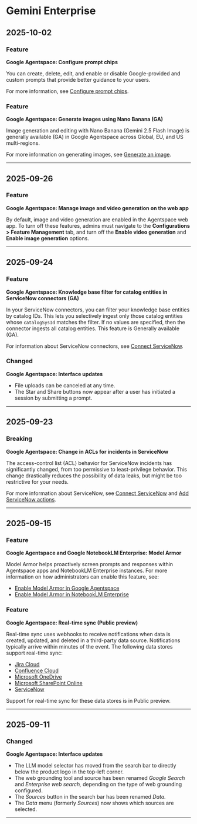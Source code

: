 # Gemini Enterprise

## 2025-10-02

### Feature

**Google Agentspace: Configure prompt chips**

You can create, delete, edit, and enable or disable Google-provided and custom prompts that provide better guidance to your users.

For more information, see [Configure prompt chips](https://cloud.google.com/agentspace/docs/configure-prompt-chips).

### Feature

**Google Agentspace: Generate images using Nano Banana (GA)**

Image generation and editing with Nano Banana (Gemini 2.5 Flash Image) is generally available (GA) in Google Agentspace across Global, EU, and US multi-regions.

For more information on generating images, see [Generate an image](https://cloud.google.com/agentspace/docs/assistant-analyze#generate_an_image).

---
## 2025-09-26

### Feature

**Google Agentspace: Manage image and video generation on the web app**

By default, image and video generation are enabled in the Agentspace web app. To turn off these features, admins must navigate to the **Configurations > Feature Management** tab, and turn off the **Enable video generation** and **Enable image generation** options.

---
## 2025-09-24

### Feature

**Google Agentspace: Knowledge base filter for catalog entities in ServiceNow connectors (GA)**

In your ServiceNow connectors, you can filter your knowledge base entities by catalog IDs. This lets you selectively ingest only those catalog entities whose `catalogSysId` matches the filter.
If no values are specified, then the connector ingests all catalog entities. This feature is Generally available (GA).

For information about ServiceNow connectors, see [Connect ServiceNow](https://cloud.google.com/agentspace/docs/connect-servicenow).

### Changed

**Google Agentspace: Interface updates**

* File uploads can be canceled at any time.
* The Star and Share buttons now appear after a user has initiated a session by submitting a prompt.

---
## 2025-09-23

### Breaking

**Google Agentspace: Change in ACLs for incidents in ServiceNow**

The access-control list (ACL) behavior for ServiceNow incidents has significantly changed, from too permissive to least-privilege behavior. This change drastically reduces the possibility of data leaks, but might be too restrictive for your needs.

For more information about ServiceNow, see [Connect ServiceNow](https://cloud.google.com/agentspace/docs/connect-servicenow) and [Add ServiceNow actions](https://cloud.google.com/agentspace/docs/assistant-actions-servicenow).

---
## 2025-09-15

### Feature

**Google Agentspace and Google NotebookLM Enterprise: Model Armor**

Model Armor helps proactively screen prompts and responses within Agentspace apps and NotebookLM Enterprise instances. For more information on how administrators can enable this feature, see:

* [Enable Model Armor in Google Agentspace](https://cloud.google.com/agentspace/docs/enable-model-armor)
* [Enable Model Armor in NotebookLM Enterprise](https://cloud.google.com/agentspace/notebooklm-enterprise/docs/enable-model-armor)

### Feature

**Google Agentspace: Real-time sync (Public preview)**

Real-time sync uses webhooks to receive notifications when data is created, updated, and deleted in a third-party data source. Notifications typically arrive within minutes of the event. The following data stores support real-time sync:

* [Jira Cloud](https://cloud.google.com/agentspace/agentspace-enterprise/docs/connect-jira-cloud#enable_real-time_sync)
* [Confluence Cloud](https://cloud.google.com/agentspace/agentspace-enterprise/docs/connect-confluence-cloud#enable_real-time_sync)
* [Microsoft OneDrive](https://cloud.google.com/agentspace/agentspace-enterprise/docs/connect-onedrive#real-time-sync)
* [Microsoft SharePoint Online](https://cloud.google.com/agentspace/agentspace-enterprise/docs/connect-sharepoint-online#real-time-sync)
* [ServiceNow](https://cloud.google.com/agentspace/agentspace-enterprise/docs/connect-servicenow#real-time-sync)

Support for real-time sync for these data stores is in Public preview.

---
## 2025-09-11

### Changed

**Google Agentspace: Interface updates**

* The LLM model selector has moved from the search bar to directly below the product logo in the top-left corner.
* The web grounding tool and source has been renamed *Google Search* and *Enterprise web search,* depending on the type of web grounding configured.
* The *Sources* button in the search bar has been renamed *Data.*
* The *Data* menu (formerly *Sources*) now shows which sources are selected.

---
